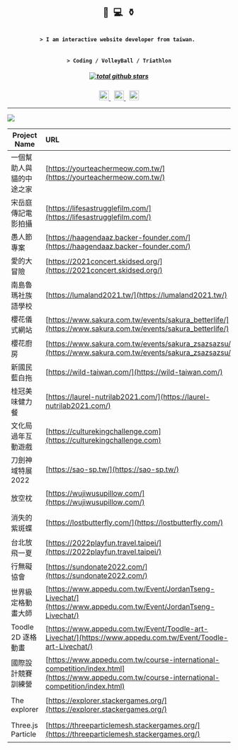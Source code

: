 <h2 align="center">🏐&nbsp;&nbsp;💻&nbsp;&nbsp;⚱️</h2>

<h4 align="center"><code>
> I am interactive website developer from taiwan.&nbsp;
</code></h4>

<h4 align="center"><code>
> Coding / VolleyBall / Triathlon
</code></h4>

<h5 align="center">
  <a href="https://github.com/destiny5420?tab=repositories">
    <img alt="total github stars" src="https://img.shields.io/github/stars/destiny5420?style=for-the-badge&affiliations=OWNER%2CCOLLABORATOR&label=TOTAL%20GITHUB%20STARS&logo=github&labelColor=2d333b&color=22272e" />
  </a>
</h5>

<p align="center">
  <a href="https://www.linkedin.com/in/%E5%8A%9B%E7%B6%AD-%E8%95%AD-b06a09ba/">
    <img alt="linkedin" height="22px" src="https://img.shields.io/badge/LI-0a66c2?style=for-the-badge&logo=linkedin&labelColor=ffffff&logoColor=0a66c2" />
  </a>
  <span>&nbsp;</span>
  <a href="https://www.instagram.com/paperhsiao_">
    <img alt="instagram" height="22px" src="https://img.shields.io/badge/IG-E4405F?style=for-the-badge&labelColor=fafafa&logo=instagram" />
  </a>
  <span>&nbsp;</span>
  <a href="https://www.facebook.com/ShiaoLiWei/">
    <img alt="facebook" height="22px" src="https://img.shields.io/badge/Facebook-1877F2?style=for-the-badge&logo=facebook&labelColor=ffffff" />
  </a>
</p>

---

![](https://github-readme-stats.vercel.app/api/top-langs/?username=destiny5420&text_color=adbac7&hide_border=true&hide_title=true&bg_color=2d333b&count_private=true&layout=compact&include_all_commits=true&card_width=854)

| Project Name             | URL                                                                                                            | Language                                                                                                                                                                                                                                                                                                                                                                                                                                                                                                                                |
| ------------------------ | :------------------------------------------------------------------------------------------------------------- | :-------------------------------------------------------------------------------------------------------------------------------------------------------------------------------------------------------------------------------------------------------------------------------------------------------------------------------------------------------------------------------------------------------------------------------------------------------------------------------------------------------------------------------------- |
| 一個幫助人與貓的中途之家 | [https://yourteachermeow.com.tw/](https://yourteachermeow.com.tw/)  | <img alt="javascript" height="22px" src="https://img.shields.io/badge/JS-F7DF1E?style=for-the-badge&logo=javascript&logoColor=black"/> <img alt="webpack" height="22px" src="https://img.shields.io/badge/webpack-%238DD6F9.svg?style=for-the-badge&logo=webpack&logoColor=black"/> <img alt="AWS" height="22px" src="https://img.shields.io/badge/AWS-%23FF9900.svg?style=for-the-badge&logo=amazon-aws&logoColor=white"/> <img alt="Cloudflare" height="22px" src="https://img.shields.io/badge/Cloudflare-F38020?style=for-the-badge&logo=Cloudflare&logoColor=white"/>  |
| 宋岳庭傳記電影拍攝       | [https://lifesastrugglefilm.com/](https://lifesastrugglefilm.com/) | <img alt="javascript" height="22px" src="https://img.shields.io/badge/JS-F7DF1E?style=for-the-badge&logo=javascript&logoColor=black"/> <img alt="gsap" height="22px" src="https://img.shields.io/badge/-GSAP-6fb936"/> <img alt="pixi" height="22px" src="https://img.shields.io/badge/-PIXI_js-c2185b"/> <img alt="webpack" height="22px" src="https://img.shields.io/badge/webpack-%238DD6F9.svg?style=for-the-badge&logo=webpack&logoColor=black"/> <img alt="AWS" height="22px" src="https://img.shields.io/badge/AWS-%23FF9900.svg?style=for-the-badge&logo=amazon-aws&logoColor=white"/> <img alt="Cloudflare" height="22px" src="https://img.shields.io/badge/Cloudflare-F38020?style=for-the-badge&logo=Cloudflare&logoColor=white"/> |
| 愚人節專案               | [https://haagendaaz.backer-founder.com/](https://haagendaaz.backer-founder.com/) | <img alt="javascript" height="22px" src="https://img.shields.io/badge/JS-F7DF1E?style=for-the-badge&logo=javascript&logoColor=black"/> <img alt="webpack" height="22px" src="https://img.shields.io/badge/webpack-%238DD6F9.svg?style=for-the-badge&logo=webpack&logoColor=black"/> <img alt="AWS" height="22px" src="https://img.shields.io/badge/AWS-%23FF9900.svg?style=for-the-badge&logo=amazon-aws&logoColor=white"/> <img alt="Cloudflare" height="22px" src="https://img.shields.io/badge/Cloudflare-F38020?style=for-the-badge&logo=Cloudflare&logoColor=white"/> |
| 愛的大冒險               | [https://2021concert.skidsed.org/](https://2021concert.skidsed.org/) | <img alt="javascript" height="22px" src="https://img.shields.io/badge/JS-F7DF1E?style=for-the-badge&logo=javascript&logoColor=black"/> <img alt="webpack" height="22px" src="https://img.shields.io/badge/webpack-%238DD6F9.svg?style=for-the-badge&logo=webpack&logoColor=black"/> <img alt="AWS" height="22px" src="https://img.shields.io/badge/AWS-%23FF9900.svg?style=for-the-badge&logo=amazon-aws&logoColor=white"/> <img alt="Cloudflare" height="22px" src="https://img.shields.io/badge/Cloudflare-F38020?style=for-the-badge&logo=Cloudflare&logoColor=white"/> |
| 南島魯瑪社族語學校       | [https://lumaland2021.tw/](https://lumaland2021.tw/) | <img alt="javascript" height="22px" src="https://img.shields.io/badge/JS-F7DF1E?style=for-the-badge&logo=javascript&logoColor=black"/> <img alt="webpack" height="22px" src="https://img.shields.io/badge/webpack-%238DD6F9.svg?style=for-the-badge&logo=webpack&logoColor=black"/> <img alt="AWS" height="22px" src="https://img.shields.io/badge/AWS-%23FF9900.svg?style=for-the-badge&logo=amazon-aws&logoColor=white"/> <img alt="Cloudflare" height="22px" src="https://img.shields.io/badge/Cloudflare-F38020?style=for-the-badge&logo=Cloudflare&logoColor=white"/> |
| 櫻花儀式網站             | [https://www.sakura.com.tw/events/sakura_betterlife/](https://www.sakura.com.tw/events/sakura_betterlife/) | <img alt="javascript" height="22px" src="https://img.shields.io/badge/JS-F7DF1E?style=for-the-badge&logo=javascript&logoColor=black"/> <img alt="webpack" height="22px" src="https://img.shields.io/badge/webpack-%238DD6F9.svg?style=for-the-badge&logo=webpack&logoColor=black"/> |
| 櫻花廚房                 | [https://www.sakura.com.tw/events/sakura_zsazsazsu/](https://www.sakura.com.tw/events/sakura_zsazsazsu/) | <img alt="javascript" height="22px" src="https://img.shields.io/badge/JS-F7DF1E?style=for-the-badge&logo=javascript&logoColor=black"/> <img alt="webpack" height="22px" src="https://img.shields.io/badge/webpack-%238DD6F9.svg?style=for-the-badge&logo=webpack&logoColor=black"/> |
| 新國民藍白拖             | [https://wild-taiwan.com/](https://wild-taiwan.com/) | <img alt="javascript" height="22px" src="https://img.shields.io/badge/JS-F7DF1E?style=for-the-badge&logo=javascript&logoColor=black"/> <img alt="webpack" height="22px" src="https://img.shields.io/badge/webpack-%238DD6F9.svg?style=for-the-badge&logo=webpack&logoColor=black"/> <img alt="AWS" height="22px" src="https://img.shields.io/badge/AWS-%23FF9900.svg?style=for-the-badge&logo=amazon-aws&logoColor=white"/> <img alt="Cloudflare" height="22px" src="https://img.shields.io/badge/Cloudflare-F38020?style=for-the-badge&logo=Cloudflare&logoColor=white"/> |
| 桂冠美味健力餐           | [https://laurel-nutrilab2021.com/](https://laurel-nutrilab2021.com/) | <img alt="javascript" height="22px" src="https://img.shields.io/badge/JS-F7DF1E?style=for-the-badge&logo=javascript&logoColor=black"/> <img alt="css3" height="22px" src="https://img.shields.io/badge/Vue.js-35495E?style=for-the-badge&logo=vue.js&logoColor=4FC08D"/> <img alt="AWS" height="22px" src="https://img.shields.io/badge/AWS-%23FF9900.svg?style=for-the-badge&logo=amazon-aws&logoColor=white"/> <img alt="Cloudflare" height="22px" src="https://img.shields.io/badge/Cloudflare-F38020?style=for-the-badge&logo=Cloudflare&logoColor=white"/> |
| 文化局過年互動遊戲       | [https://culturekingchallenge.com](https://culturekingchallenge.com)   | <img alt="javascript" height="22px" src="https://img.shields.io/badge/JS-F7DF1E?style=for-the-badge&logo=javascript&logoColor=black"/> <img alt="css3" height="22px" src="https://img.shields.io/badge/Vue.js-35495E?style=for-the-badge&logo=vue.js&logoColor=4FC08D"/> <img alt="AWS" height="22px" src="https://img.shields.io/badge/AWS-%23FF9900.svg?style=for-the-badge&logo=amazon-aws&logoColor=white"/> <img alt="Cloudflare" height="22px" src="https://img.shields.io/badge/Cloudflare-F38020?style=for-the-badge&logo=Cloudflare&logoColor=white"/>  |
| 刀劍神域特展 2022        | [https://sao-sp.tw/](https://sao-sp.tw/) | <img alt="javascript" height="22px" src="https://img.shields.io/badge/JS-F7DF1E?style=for-the-badge&logo=javascript&logoColor=black"/> <img alt="gsap" height="22px" src="https://img.shields.io/badge/-GSAP-6fb936"/> <img alt="css3" height="22px" src="https://img.shields.io/badge/Vue.js-35495E?style=for-the-badge&logo=vue.js&logoColor=4FC08D"/> <img alt="Three.js" height="22px" src="https://img.shields.io/badge/threejs-black?style=for-the-badge&logo=three.js&logoColor=white"/> <img alt="AWS" height="22px" src="https://img.shields.io/badge/AWS-%23FF9900.svg?style=for-the-badge&logo=amazon-aws&logoColor=white"/> <img alt="Cloudflare" height="22px" src="https://img.shields.io/badge/Cloudflare-F38020?style=for-the-badge&logo=Cloudflare&logoColor=white"/> |
| 放空枕        | [https://wujiwusupillow.com/](https://wujiwusupillow.com/) | <img alt="javascript" height="22px" src="https://img.shields.io/badge/tailwindcss-%2338B2AC.svg?style=for-the-badge&logo=tailwind-css&logoColor=white"/> <img alt="javascript" height="22px" src="https://img.shields.io/badge/JS-F7DF1E?style=for-the-badge&logo=javascript&logoColor=black"/> <img alt="css3" height="22px" src="https://img.shields.io/badge/Vue.js-35495E?style=for-the-badge&logo=vue.js&logoColor=4FC08D"/>  <img alt="Cloudflare" height="22px" src="https://img.shields.io/badge/Cloudflare-F38020?style=for-the-badge&logo=Cloudflare&logoColor=white"/>  |
| 消失的紫斑蝶        | [https://lostbutterfly.com/](https://lostbutterfly.com/) | <img alt="javascript" height="22px" src="https://img.shields.io/badge/JS-F7DF1E?style=for-the-badge&logo=javascript&logoColor=black"/> <img alt="gsap" height="22px" src="https://img.shields.io/badge/-GSAP-6fb936"/> <img alt="css3" height="22px" src="https://img.shields.io/badge/Vue.js-35495E?style=for-the-badge&logo=vue.js&logoColor=4FC08D"/> <img alt="AWS" height="22px" src="https://img.shields.io/badge/AWS-%23FF9900.svg?style=for-the-badge&logo=amazon-aws&logoColor=white"/> <img alt="Cloudflare" height="22px" src="https://img.shields.io/badge/Cloudflare-F38020?style=for-the-badge&logo=Cloudflare&logoColor=white"/>  | 
| 台北放飛一夏        | [https://2022playfun.travel.taipei/](https://2022playfun.travel.taipei/) |  <img alt="vue" height="22px" src="https://img.shields.io/badge/Vue.js-35495E?style=for-the-badge&logo=vue.js&logoColor=4FC08D"/> <img src="https://img.shields.io/badge/-Nuxt_i18n-26A69A?logo=i18next&amp;logoColor=white" alt="" loading="lazy" style="aspect-ratio: 81 / 20;"> <img alt="AWS" height="22px" src="https://img.shields.io/badge/AWS-%23FF9900.svg?style=for-the-badge&logo=amazon-aws&logoColor=white"/> |
| 行無礙協會        | [https://sundonate2022.com/](https://sundonate2022.com/) | <img alt="css3" height="22px" src="https://img.shields.io/badge/Vue.js-35495E?style=for-the-badge&logo=vue.js&logoColor=4FC08D"/> <img alt="AWS" height="22px" src="https://img.shields.io/badge/AWS-%23FF9900.svg?style=for-the-badge&logo=amazon-aws&logoColor=white"/> <img alt="Cloudflare" height="22px" src="https://img.shields.io/badge/Cloudflare-F38020?style=for-the-badge&logo=Cloudflare&logoColor=white"/>  |
| 世界級定格動畫大師       | [https://www.appedu.com.tw/Event/JordanTseng-Livechat/](https://www.appedu.com.tw/Event/JordanTseng-Livechat/) | <img alt="javascript" height="22px" src="https://img.shields.io/badge/JS-F7DF1E?style=for-the-badge&logo=javascript&logoColor=black"/> <img alt="webpack" height="22px" src="https://img.shields.io/badge/webpack-%238DD6F9.svg?style=for-the-badge&logo=webpack&logoColor=black"/> |
| Toodle 2D 逐格動畫       | [https://www.appedu.com.tw/Event/Toodle-art-Livechat/](https://www.appedu.com.tw/Event/Toodle-art-Livechat/) | <img alt="javascript" height="22px" src="https://img.shields.io/badge/JS-F7DF1E?style=for-the-badge&logo=javascript&logoColor=black"/> <img alt="webpack" height="22px" src="https://img.shields.io/badge/webpack-%238DD6F9.svg?style=for-the-badge&logo=webpack&logoColor=black"/> |
| 國際設計競賽訓練營       | [https://www.appedu.com.tw/course-international-competition/index.html](https://www.appedu.com.tw/course-international-competition/index.html)   | <img alt="javascript" height="22px" src="https://img.shields.io/badge/JS-F7DF1E?style=for-the-badge&logo=javascript&logoColor=black"/> <img alt="webpack" height="22px" src="https://img.shields.io/badge/webpack-%238DD6F9.svg?style=for-the-badge&logo=webpack&logoColor=black"/> |
| The explorer             | [https://explorer.stackergames.org/](https://explorer.stackergames.org/) | <img alt="javascript" height="22px" src="https://img.shields.io/badge/JS-F7DF1E?style=for-the-badge&logo=javascript&logoColor=black"/> <img alt="nodejs" height="22px" src="https://img.shields.io/badge/Node.js-43853D?style=for-the-badge&logo=node.js&logoColor=white"/> <img alt="AWS" height="22px" src="https://img.shields.io/badge/AWS-%23FF9900.svg?style=for-the-badge&logo=amazon-aws&logoColor=white"/> <img alt="Cloudflare" height="22px" src="https://img.shields.io/badge/Cloudflare-F38020?style=for-the-badge&logo=Cloudflare&logoColor=white"/> <img alt="Three.js" height="22px" src="https://img.shields.io/badge/threejs-black?style=for-the-badge&logo=three.js&logoColor=white"/> |
| Three.js Particle     | [https://threeparticlemesh.stackergames.org/](https://threeparticlemesh.stackergames.org/) | <img alt="javascript" height="22px" src="https://img.shields.io/badge/JS-F7DF1E?style=for-the-badge&logo=javascript&logoColor=black"/> <img alt="AWS" height="22px" src="https://img.shields.io/badge/AWS-%23FF9900.svg?style=for-the-badge&logo=amazon-aws&logoColor=white"/> <img alt="Cloudflare" height="22px" src="https://img.shields.io/badge/Cloudflare-F38020?style=for-the-badge&logo=Cloudflare&logoColor=white"/> <img alt="Three.js" height="22px" src="https://img.shields.io/badge/threejs-black?style=for-the-badge&logo=three.js&logoColor=white"/>   |
</details>
